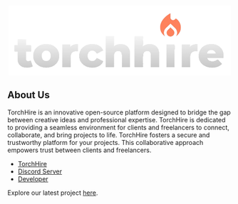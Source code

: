 <div align="center">
  <a href="https://torchhire.vercel.app">
    <img src="/profile/torchhire.png" alt="TorchHire" width="500" />
  </a>
</div>

## About Us

TorchHire is an innovative open-source platform designed to bridge the gap between creative ideas and professional expertise. TorchHire is dedicated to providing a seamless environment for clients and freelancers to connect, collaborate, and bring projects to life. TorchHire fosters a secure and trustworthy platform for your projects. This collaborative approach empowers trust between clients and freelancers.

- [TorchHire](https://torchhire.vercel.app)
- [Discord Server](https://discord.gg/PS3QXGbvzV)
- [Developer](https://github.com/Shaurya9524)

Explore our latest project [here](https://github.com/torchhire/torchhire).